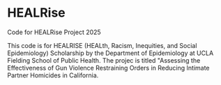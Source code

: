 # HEALRise
Code for HEALRise Project 2025

This code is for HEALRISE (HEALth, Racism, Inequities, and Social Epidemiology) Scholarship by the Department of Epidemiology at UCLA Fielding School of Public Health. The projec is titled "Assessing the Effectiveness of Gun Violence Restraining Orders in Reducing Intimate Partner Homicides in California.

